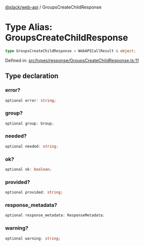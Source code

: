 [@slack/web-api](../index.md) / GroupsCreateChildResponse

# Type Alias: GroupsCreateChildResponse

```ts
type GroupsCreateChildResponse = WebAPICallResult & object;
```

Defined in: [src/types/response/GroupsCreateChildResponse.ts:11](https://github.com/slackapi/node-slack-sdk/blob/main/packages/web-api/src/types/response/GroupsCreateChildResponse.ts#L11)

## Type declaration

### error?

```ts
optional error: string;
```

### group?

```ts
optional group: Group;
```

### needed?

```ts
optional needed: string;
```

### ok?

```ts
optional ok: boolean;
```

### provided?

```ts
optional provided: string;
```

### response\_metadata?

```ts
optional response_metadata: ResponseMetadata;
```

### warning?

```ts
optional warning: string;
```
